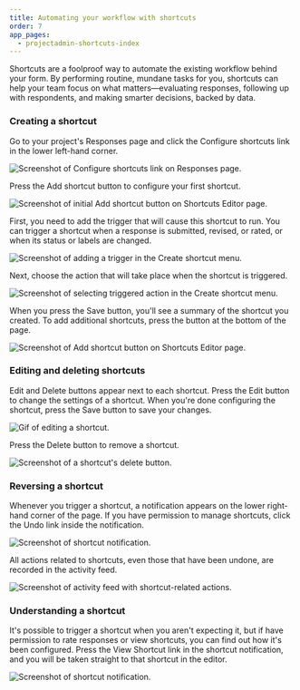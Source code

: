 ```yaml
---
title: Automating your workflow with shortcuts
order: 7
app_pages:
  - projectadmin-shortcuts-index
---
```


Shortcuts are a foolproof way to automate the existing workflow behind your form. By performing routine, mundane tasks for you, shortcuts can help your team focus on what matters—evaluating responses, following up with respondents, and making smarter decisions, backed by data.

### Creating a shortcut

Go to your project's Responses page and click the Configure shortcuts link in the lower left-hand corner.

![Screenshot of Configure shortcuts link on Responses page.](../images/shortcuts_1.png)

Press the Add shortcut button to configure your first shortcut.

![Screenshot of initial Add shortcut button on Shortcuts Editor page.](../images/shortcuts_2.png)

First, you need to add the trigger that will cause this shortcut to run. You can trigger a shortcut when a response is submitted, revised, or rated, or when its status or labels are changed.

![Screenshot of adding a trigger in the Create shortcut menu.](../images/shortcuts_3_trigger.png)

Next, choose the action that will take place when the shortcut is triggered.

![Screenshot of selecting triggered action in the Create shortcut menu.](../images/shortcuts_3_action.png)

When you press the Save button, you'll see a summary of the shortcut you created. To add additional shortcuts, press the button at the bottom of the page.

![Screenshot of Add shortcut button on Shortcuts Editor page.](../images/shortcuts_4.png)

### Editing and deleting shortcuts

Edit and Delete buttons appear next to each shortcut. Press the Edit button to change the settings of a shortcut. When you're done configuring the shortcut, press the Save button to save your changes.

![Gif of editing a shortcut.](../images/shortcuts.gif)

Press the Delete button to remove a shortcut.

![Screenshot of a shortcut's delete button.](../images/shortcuts_5.png)

### Reversing a shortcut

Whenever you trigger a shortcut, a notification appears on the lower right-hand corner of the page. If you have permission to manage shortcuts, click the Undo link inside the notification.

![Screenshot of shortcut notification.](../images/shortcuts_6.png)

All actions related to shortcuts, even those that have been undone, are recorded in the activity feed.

![Screenshot of activity feed with shortcut-related actions.](../images/shortcuts_7.png)

### Understanding a shortcut

It's possible to trigger a shortcut when you aren't expecting it, but if have permission to rate responses or view shortcuts, you can find out how it's been configured. Press the View Shortcut link in the shortcut notification, and you will be taken straight to that shortcut in the editor.

![Screenshot of shortcut notification.](../images/shortcuts_6.png)
